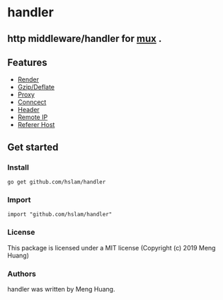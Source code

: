 # handler
## http middleware/handler for [mux](https://github.com/hslam/mux "mux") .

## Features
* [Render](https://github.com/hslam/handler/tree/master/render "render")
* [Gzip/Deflate](https://github.com/hslam/handler/tree/master/compress "compress")
* [Proxy](https://github.com/hslam/handler/tree/master/proxy "proxy")
* [Conncect](https://github.com/hslam/handler/tree/master/connect "connect")
* [Header](https://github.com/hslam/handler/tree/master/header "header")
* [Remote IP](https://github.com/hslam/handler/tree/master/remote "remote")
* [Referer Host](https://github.com/hslam/handler/tree/master/referer "referer")

## Get started

### Install
```
go get github.com/hslam/handler
```
### Import
```
import "github.com/hslam/handler"
```

### License
This package is licensed under a MIT license (Copyright (c) 2019 Meng Huang)


### Authors
handler was written by Meng Huang.


